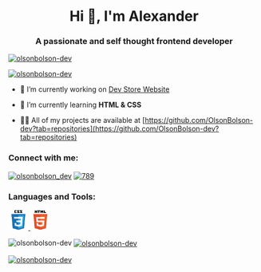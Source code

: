 <h1 align="center">Hi 👋, I'm Alexander</h1>
<h3 align="center">A passionate and self thought frontend developer</h3>

<p align="left"> <a href="#"><img src="https://visitor-badge.glitch.me/badge?page_id=OlsonBolson-dev&right_color=RGB(142,83,201)&left_text=My%20Page%20Visits" alt="olsonbolson-dev" /></a> </p>

<p align="left"> <a href="#"><img src="https://github-profile-trophy.vercel.app/?username=olsonbolson-dev&theme=onedark" alt="olsonbolson-dev" /></a> </p>

- 🔭 I’m currently working on [Dev Store Website](https://github.com/OlsonBolson-dev/Anomaly-Store)

- 🌱 I’m currently learning **HTML & CSS**

- 👨‍💻 All of my projects are available at [https://github.com/OlsonBolson-dev?tab=repositories](https://github.com/OlsonBolson-dev?tab=repositories)

<h3 align="left">Connect with me:</h3>
<p align="left">
<a href="https://twitter.com/olsonbolson_dev" target="blank"><img align="center" src="https://raw.githubusercontent.com/rahuldkjain/github-profile-readme-generator/master/src/images/icons/Social/twitter.svg" alt="olsonbolson_dev" height="30" width="40" /></a>
<a href="https://discord.com/users/444131047316389888" target="blank"><img align="center" src="https://raw.githubusercontent.com/rahuldkjain/github-profile-readme-generator/master/src/images/icons/Social/discord.svg" alt="789" height="30" width="40" /></a>
</p>

<h3 align="left">Languages and Tools:</h3>
<p align="left"> <a href="https://www.w3schools.com/css/" target="_blank" rel="noreferrer"> <img src="https://raw.githubusercontent.com/devicons/devicon/master/icons/css3/css3-original-wordmark.svg" alt="css3" width="40" height="40"/> </a> <a href="https://www.w3.org/html/" target="_blank" rel="noreferrer"> <img src="https://raw.githubusercontent.com/devicons/devicon/master/icons/html5/html5-original-wordmark.svg" alt="html5" width="40" height="40"/> </a> </p>

<p><a href="#"><img align="left" src="https://github-readme-stats.vercel.app/api/top-langs?username=olsonbolson-dev&show_icons=true&locale=en&layout=compact&theme=onedark&hide_border=true" alt="olsonbolson-dev" /></a> </p>

<p>&nbsp;<a href="#"><img align="center" src="https://github-readme-stats.vercel.app/api?username=olsonbolson-dev&show_icons=true&locale=en&theme=onedark&hide_border=true" alt="olsonbolson-dev" /></a> </p>

<p><a href="#"><img align="center" src="https://github-readme-streak-stats.herokuapp.com?user=OlsonBolson-dev&theme=onedark&hide_border=true&date_format=M%20j%5B%2C%20Y%5D" alt="olsonbolson-dev" /></a> </p>

